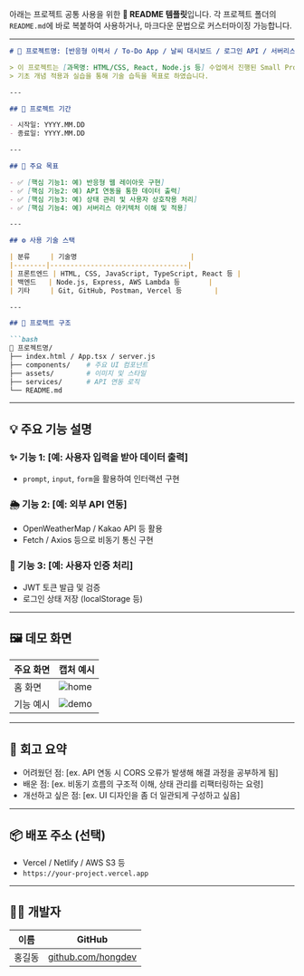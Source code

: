 아래는 프로젝트 공통 사용을 위한 **📘 README 템플릿**입니다.
각 프로젝트 폴더의 `README.md`에 바로 복붙하여 사용하거나, 마크다운 문법으로 커스터마이징 가능합니다.

---

````markdown
# 📌 프로젝트명: [반응형 이력서 / To-Do App / 날씨 대시보드 / 로그인 API / 서버리스 설문기 등]

> 이 프로젝트는 [과목명: HTML/CSS, React, Node.js 등] 수업에서 진행된 Small Project입니다.  
> 기초 개념 적용과 실습을 통해 기술 습득을 목표로 하였습니다.

---

## 📆 프로젝트 기간

- 시작일: YYYY.MM.DD
- 종료일: YYYY.MM.DD

---

## 🎯 주요 목표

- ✅ [핵심 기능1: 예) 반응형 웹 레이아웃 구현]
- ✅ [핵심 기능2: 예) API 연동을 통한 데이터 출력]
- ✅ [핵심 기능3: 예) 상태 관리 및 사용자 상호작용 처리]
- ✅ [핵심 기능4: 예) 서버리스 아키텍처 이해 및 적용]

---

## ⚙️ 사용 기술 스택

| 분류     | 기술명                            |
|--------|----------------------------------|
| 프론트엔드 | HTML, CSS, JavaScript, TypeScript, React 등 |
| 백엔드   | Node.js, Express, AWS Lambda 등       |
| 기타     | Git, GitHub, Postman, Vercel 등        |

---

## 🧱 프로젝트 구조

```bash
📁 프로젝트명/
├── index.html / App.tsx / server.js
├── components/    # 주요 UI 컴포넌트
├── assets/        # 이미지 및 스타일
├── services/      # API 연동 로직
└── README.md
````

---

## 💡 주요 기능 설명

### ✨ 기능 1: \[예: 사용자 입력을 받아 데이터 출력]

* `prompt`, `input`, `form`을 활용하여 인터랙션 구현

### 🌦️ 기능 2: \[예: 외부 API 연동]

* OpenWeatherMap / Kakao API 등 활용
* Fetch / Axios 등으로 비동기 통신 구현

### 🔐 기능 3: \[예: 사용자 인증 처리]

* JWT 토큰 발급 및 검증
* 로그인 상태 저장 (localStorage 등)

---

## 🖼️ 데모 화면

| 주요 화면 | 캡처 예시                      |
| ----- | -------------------------- |
| 홈 화면  | ![home](./assets/home.png) |
| 기능 예시 | ![demo](./assets/demo.gif) |

---

## 🧠 회고 요약

* 어려웠던 점: \[ex. API 연동 시 CORS 오류가 발생해 해결 과정을 공부하게 됨]
* 배운 점: \[ex. 비동기 흐름의 구조적 이해, 상태 관리를 리팩터링하는 요령]
* 개선하고 싶은 점: \[ex. UI 디자인을 좀 더 일관되게 구성하고 싶음]

---

## 📦 배포 주소 (선택)

* Vercel / Netlify / AWS S3 등
* `https://your-project.vercel.app`

---

## 🙋‍♀️ 개발자

| 이름  | GitHub                                           |
| --- | ------------------------------------------------ |
| 홍길동 | [github.com/hongdev](https://github.com/hongdev) |

```
